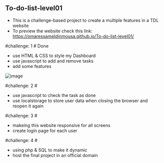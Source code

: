 ﻿## To-do-list-level01
- This is a challenge-based project to create a multiple features in a TDL website
- To preview the website check this link: https://omaressameldinmousa.github.io/To-do-list-level01/

#challenge: 1 # Done
- use HTML & CSS to style my Dashboard
- use javascript to add and remove tasks
- add some features

![image](https://github.com/OmarEssameldinMousa/To-do-list-level01/assets/124374760/71c0ef2e-a15b-4808-bf9c-037bd8ddd173)


#challenge: 2 #
- use javascript to check the task as done
- use localstorage to store user data when closing the browser and reopen it again

#challenge: 3 #
- makeing this website responsive for all screens
- create login page for each user 


#challenge: 4 #
- using php & SQL to make it dynamic
- host the final project in an official domain
